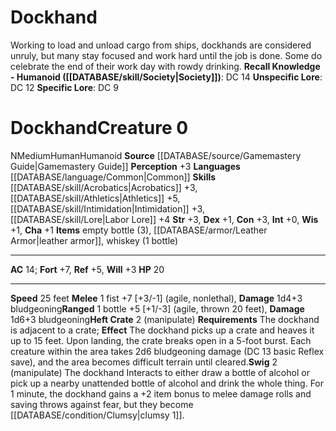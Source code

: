 ﻿---
ac: '14'
alignment: N
charisma: '+1'
constitution: '+3'
creature_ability:
- Heft Crate
- Swig
creature_family: '[[DATABASE/monsterfamily/Laborers|Laborers]]'
dexterity: '+1'
fortitude: '+7'
hp: '20'
id: '913'
intelligence: '+0'
land_speed: '25'
language:
- '[[DATABASE/language/Common|Common]]'
level: '0'
max_speed: '25'
name: Dockhand
perception: '+3'
rarity: Common
reflex: '+5'
size: Medium
skill:
- '[[DATABASE/skill/Acrobatics|Acrobatics]] +3'
- '[[DATABASE/skill/Athletics|Athletics]] +5'
- '[[DATABASE/skill/Intimidation|Intimidation]] +3'
- '[[DATABASE/skill/Lore|Labor Lore]] +4'
source: '[[DATABASE/source/Gamemastery Guide|Gamemastery Guide]]'
speed:
- 25 feet
strength: '+3'
strength_req: '3'
strongest_save:
- Fortitude
trait:
- '[[DATABASE/trait/Human|Human]]'
- '[[DATABASE/trait/Humanoid|Humanoid]]'
type: Creature
weakest_save:
- Will
will: '+3'
wisdom: '+1'

---
# Dockhand

Working to load and unload cargo from ships, dockhands are considered unruly, but many stay focused and work hard until the job is done. Some do celebrate the end of their work day with rowdy drinking.
**Recall Knowledge - Humanoid ([[DATABASE/skill/Society|Society]])**: DC 14
**Unspecific Lore**: DC 12
**Specific Lore**: DC 9

# Dockhand<span class="item-type">Creature 0</span>

<span class="trait-alignment item-trait">N</span><span class="trait-size item-trait">Medium</span><span class="item-trait">Human</span><span class="item-trait">Humanoid</span>
**Source** [[DATABASE/source/Gamemastery Guide|Gamemastery Guide]]
**Perception** +3
**Languages** [[DATABASE/language/Common|Common]]
**Skills** [[DATABASE/skill/Acrobatics|Acrobatics]] +3, [[DATABASE/skill/Athletics|Athletics]] +5, [[DATABASE/skill/Intimidation|Intimidation]] +3, [[DATABASE/skill/Lore|Labor Lore]] +4
**Str** +3, **Dex** +1, **Con** +3, **Int** +0, **Wis** +1, **Cha** +1
**Items** empty bottle (3), [[DATABASE/armor/Leather Armor|leather armor]], whiskey (1 bottle)

---
**AC** 14; **Fort** +7, **Ref** +5, **Will** +3
**HP** 20

---
**Speed** 25 feet
<span class="in-box-ability">**Melee** <span class="action-icon">1</span> fist +7 [+3/-1] (agile, nonlethal), **Damage** 1d4+3 bludgeoning</span><span class="in-box-ability">**Ranged** <span class="action-icon">1</span> bottle +5 [+1/-3] (agile, thrown 20 feet), **Damage** 1d6+3 bludgeoning</span><span class="in-box-ability">**Heft Crate** <span class="action-icon">2</span> (manipulate) **Requirements** The dockhand is adjacent to a crate; **Effect** The dockhand picks up a crate and heaves it up to 15 feet. Upon landing, the crate breaks open in a 5-foot burst. Each creature within the area takes 2d6 bludgeoning damage (DC 13 basic Reflex save), and the area becomes difficult terrain until cleared.</span><span class="in-box-ability">**Swig** <span class="action-icon">2</span> (manipulate) The dockhand Interacts to either draw a bottle of alcohol or pick up a nearby unattended bottle of alcohol and drink the whole thing. For 1 minute, the dockhand gains a +2 item bonus to melee damage rolls and saving throws against fear, but they become [[DATABASE/condition/Clumsy|clumsy 1]].</span>